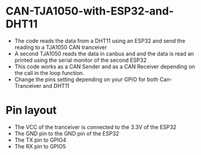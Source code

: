 # CAN-TJA1050-with-ESP32-and-DHT11

+ The code reads the data from a DHT11 using an ESP32 and send the reading to a TJA1050 CAN tranceiver 
+ A second TJA1050 reads the data in canbus and and the data is read an printed using the serial monitor of the second ESP32
+ This code works as a CAN Sender and as a CAN Receiver depending on the call in the loop function.
+ Change the pins setting depending on your GPIO for both Can-Tranceiver and DHT11
# Pin layout 
+ The VCC of the tranceiver is connected to the 3.3V of the ESP32
+ The GND pin to the GND pin  of the ESP32 
+ The TX pin to GPIO4
+ The RX pin to GPIO5
